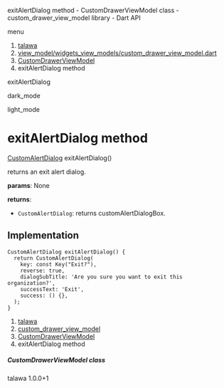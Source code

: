 




exitAlertDialog method - CustomDrawerViewModel class - custom\_drawer\_view\_model library - Dart API







menu

1. [talawa](../../index.html)
2. [view\_model/widgets\_view\_models/custom\_drawer\_view\_model.dart](../../view_model_widgets_view_models_custom_drawer_view_model/view_model_widgets_view_models_custom_drawer_view_model-library.html)
3. [CustomDrawerViewModel](../../view_model_widgets_view_models_custom_drawer_view_model/CustomDrawerViewModel-class.html)
4. exitAlertDialog method

exitAlertDialog


dark\_mode

light\_mode




# exitAlertDialog method


[CustomAlertDialog](../../widgets_custom_alert_dialog/CustomAlertDialog-class.html)
exitAlertDialog()

returns an exit alert dialog.

**params**:
None

**returns**:

* `CustomAlertDialog`: returns customAlertDialogBox.

## Implementation

```
CustomAlertDialog exitAlertDialog() {
  return CustomAlertDialog(
    key: const Key("Exit?"),
    reverse: true,
    dialogSubTitle: 'Are you sure you want to exit this organization?',
    successText: 'Exit',
    success: () {},
  );
}
```

 


1. [talawa](../../index.html)
2. [custom\_drawer\_view\_model](../../view_model_widgets_view_models_custom_drawer_view_model/view_model_widgets_view_models_custom_drawer_view_model-library.html)
3. [CustomDrawerViewModel](../../view_model_widgets_view_models_custom_drawer_view_model/CustomDrawerViewModel-class.html)
4. exitAlertDialog method

##### CustomDrawerViewModel class





talawa
1.0.0+1






